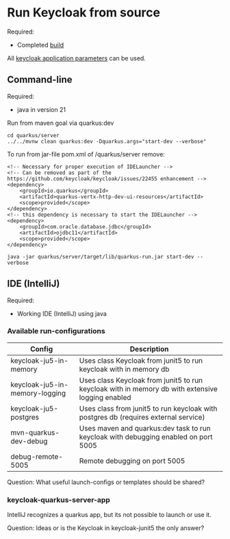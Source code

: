 # Run Keycloak from source
Required:
- Completed [build](howto-02-build.md)

All [keycloak application parameters](https://www.keycloak.org/server/all-config) can be used.

## Command-line
Required:
- java in version 21

Run from maven goal via quarkus:dev
```
cd quarkus/server
../../mvnw clean quarkus:dev -Dquarkus.args="start-dev --verbose"
```

To run from jar-file pom.xml of /quarkus/server remove:
```
<!-- Necessary for proper execution of IDELauncher -->
<!-- Can be removed as part of the https://github.com/keycloak/keycloak/issues/22455 enhancement -->
<dependency>
    <groupId>io.quarkus</groupId>
    <artifactId>quarkus-vertx-http-dev-ui-resources</artifactId>
    <scope>provided</scope>
</dependency>
<!-- this dependency is necessary to start the IDELauncher -->
<dependency>
    <groupId>com.oracle.database.jdbc</groupId>
    <artifactId>ojdbc11</artifactId>
    <scope>provided</scope>
</dependency>
```
```
java -jar quarkus/server/target/lib/quarkus-run.jar start-dev --verbose
```

## IDE (IntelliJ)
Required:
- Working IDE (IntelliJ) using java

### Available run-configurations

| Config                         | Description                                                                                      |
|--------------------------------|--------------------------------------------------------------------------------------------------|
| keycloak-ju5-in-memory         | Uses class Keycloak from junit5 to run keycloak with in memory db                                |
| keycloak-ju5-in-memory-logging | Uses class Keycloak from junit5 to run keycloak with in memory db with extensive logging enabled |
| keycloak-ju5-postgres          | Uses class from junit5 to run keycloak with postgres db (requires external service)        |
| mvn-quarkus-dev-debug          | Uses maven and quarkus:dev task to run keycloak with debugging enabled on port 5005              |
| debug-remote-5005              | Remote debugging on port 5005                                                                    |

Question: What useful launch-configs or templates should be shared?

### keycloak-quarkus-server-app 
IntelliJ recognizes a quarkus app, but its not possible to launch or use it.

Question: Ideas or is the Keycloak in keycloak-junit5 the only answer?